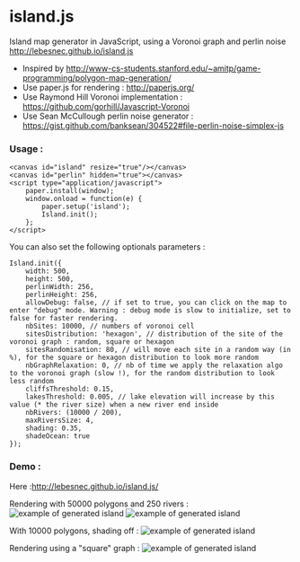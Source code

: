 island.js
=========

Island map generator in JavaScript, using a Voronoi graph and perlin noise http://lebesnec.github.io/island.js

- Inspired by http://www-cs-students.stanford.edu/~amitp/game-programming/polygon-map-generation/
- Use paper.js for rendering : http://paperjs.org/
- Use Raymond Hill Voronoi implementation : https://github.com/gorhill/Javascript-Voronoi
- Use Sean McCullough perlin noise generator : https://gist.github.com/banksean/304522#file-perlin-noise-simplex-js

### Usage :

    <canvas id="island" resize="true"/></canvas>
    <canvas id="perlin" hidden="true"></canvas>
    <script type="application/javascript">
        paper.install(window);
        window.onload = function(e) {
            paper.setup('island');
            Island.init();
        };
    </script>

You can also set the following optionals parameters :

    Island.init({
        width: 500,
        height: 500,
        perlinWidth: 256,
        perlinHeight: 256,
        allowDebug: false, // if set to true, you can click on the map to enter "debug" mode. Warning : debug mode is slow to initialize, set to false for faster rendering.
        nbSites: 10000, // numbers of voronoi cell
        sitesDistribution: 'hexagon', // distribution of the site of the voronoi graph : random, square or hexagon
        sitesRandomisation: 80, // will move each site in a random way (in %), for the square or hexagon distribution to look more random
        nbGraphRelaxation: 0, // nb of time we apply the relaxation algo to the voronoi graph (slow !), for the random distribution to look less random
        cliffsThreshold: 0.15,
        lakesThreshold: 0.005, // lake elevation will increase by this value (* the river size) when a new river end inside
        nbRivers: (10000 / 200),
        maxRiversSize: 4,
        shading: 0.35,
        shadeOcean: true
    });

### Demo :
Here :http://lebesnec.github.io/island.js/

Rendering with 50000 polygons and 250 rivers :
![example of generated island](https://lh6.googleusercontent.com/-yCoR7YwRDl8/U0z-YgMLlPI/AAAAAAAAeHE/B3ifCidHoFs/s800/Sans%2520titre2.jpg)
![example of generated island](https://lh5.googleusercontent.com/-CuDWhc6AdZU/U0z-YpcKYNI/AAAAAAAAeHA/d5MhfItKg8g/s800/Sans%2520titre3.jpg)

With 10000 polygons, shading off :
![example of generated island](https://lh4.googleusercontent.com/-DM2rSu2o-XA/U00qgcjdX-I/AAAAAAAAeHk/9I-ip4UzcJ0/s800/Sans%2520titre.jpg)

Rendering using a "square" graph :
![example of generated island](https://lh3.googleusercontent.com/-7--_ofrPmOQ/U0z-YmFkbRI/AAAAAAAAeHI/ihuAj9lpy5w/s800/Sans%2520titre.jpg)
